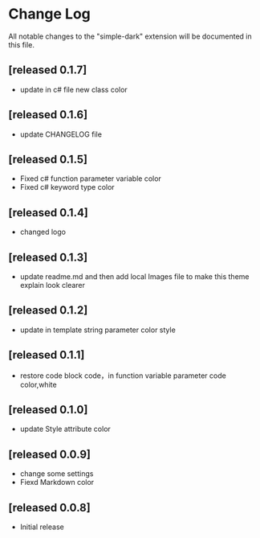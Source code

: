 # Change Log

All notable changes to the "simple-dark" extension will be documented in this file.

## [released 0.1.7]

- update in c# file new class color

## [released 0.1.6]

- update CHANGELOG file

## [released 0.1.5]

- Fixed c# function parameter variable color
- Fixed c# keyword type color

## [released 0.1.4]

- changed logo

## [released 0.1.3]

- update readme.md and then add local Images file to make this theme explain look clearer

## [released 0.1.2]

- update in template string parameter color style

## [released 0.1.1]

- restore code block code，in function variable parameter code color,white

## [released 0.1.0]

- update Style attribute color

## [released 0.0.9]

- change some settings
- Fiexd Markdown color

## [released 0.0.8]

- Initial release
